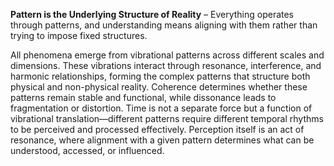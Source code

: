 **Pattern is the Underlying Structure of Reality** – Everything operates through patterns, and understanding means aligning with them rather than trying to impose fixed structures.

All phenomena emerge from vibrational patterns across different scales and dimensions. These vibrations interact through resonance, interference, and harmonic relationships, forming the complex patterns that structure both physical and non-physical reality. Coherence determines whether these patterns remain stable and functional, while dissonance leads to fragmentation or distortion. Time is not a separate force but a function of vibrational translation—different patterns require different temporal rhythms to be perceived and processed effectively. Perception itself is an act of resonance, where alignment with a given pattern determines what can be understood, accessed, or influenced.